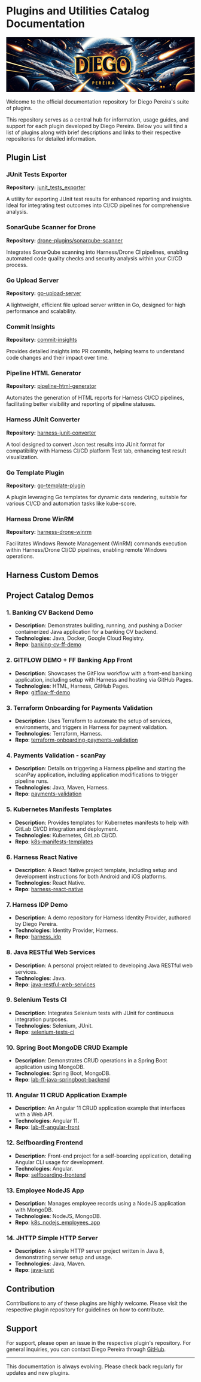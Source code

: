 # Plugins and Utilities Catalog Documentation

![Diego Pereira](diego-repo-banner.png "Diego Pereira")

Welcome to the official documentation repository for Diego Pereira's suite of plugins. 

This repository serves as a central hub for information, usage guides, and support for each plugin developed by Diego Pereira. Below you will find a list of plugins along with brief descriptions and links to their respective repositories for detailed information.

## Plugin List

### JUnit Tests Exporter

**Repository:** [junit_tests_exporter](https://github.com/diegopereiraeng/junit_tests_exporter)

A utility for exporting JUnit test results for enhanced reporting and insights. Ideal for integrating test outcomes into CI/CD pipelines for comprehensive analysis.

### SonarQube Scanner for Drone

**Repository:** [drone-plugins/sonarqube-scanner](https://github.com/drone-plugins/sonarqube-scanner)

Integrates SonarQube scanning into Harness/Drone CI pipelines, enabling automated code quality checks and security analysis within your CI/CD process.

### Go Upload Server

**Repository:** [go-upload-server](https://github.com/diegopereiraeng/go-upload-server)

A lightweight, efficient file upload server written in Go, designed for high performance and scalability.

### Commit Insights

**Repository:** [commit-insights](https://github.com/diegopereiraeng/commit-insights)

Provides detailed insights into PR commits, helping teams to understand code changes and their impact over time.

### Pipeline HTML Generator

**Repository:** [pipeline-html-generator](https://github.com/diegopereiraeng/pipeline-html-generator)

Automates the generation of HTML reports for Harness CI/CD pipelines, facilitating better visibility and reporting of pipeline statuses.

### Harness JUnit Converter

**Repository:** [harness-junit-converter](https://github.com/diegopereiraeng/harness-junit-converter)

A tool designed to convert Json test results into JUnit format for compatibility with Harness CI/CD platform Test tab, enhancing test result visualization.

### Go Template Plugin

**Repository:** [go-template-plugin](https://github.com/diegopereiraeng/go-template-plugin)

A plugin leveraging Go templates for dynamic data rendering, suitable for various CI/CD and automation tasks like kube-score.

### Harness Drone WinRM

**Repository:** [harness-drone-winrm](https://github.com/diegopereiraeng/harness-drone-winrm)

Facilitates Windows Remote Management (WinRM) commands execution within Harness/Drone CI/CD pipelines, enabling remote Windows operations.


## Harness Custom Demos

## Project Catalog Demos

### 1. **Banking CV Backend Demo**
- **Description**: Demonstrates building, running, and pushing a Docker containerized Java application for a banking CV backend.
- **Technologies**: Java, Docker, Google Cloud Registry.
- **Repo**: [banking-cv-ff-demo](https://github.com/diegopereiraeng/banking-cv-ff-demo)

### 2. **GITFLOW DEMO + FF Banking App Front**
- **Description**: Showcases the GitFlow workflow with a front-end banking application, including setup with Harness and hosting via GitHub Pages.
- **Technologies**: HTML, Harness, GitHub Pages.
- **Repo**: [gitflow-ff-demo](https://github.com/diegopereiraeng/gitflow-ff-demo)

### 3. **Terraform Onboarding for Payments Validation**
- **Description**: Uses Terraform to automate the setup of services, environments, and triggers in Harness for payment validation.
- **Technologies**: Terraform, Harness.
- **Repo**: [terraform-onboarding-payments-validation](https://github.com/diegopereiraeng/terraform-onboarding-payments-validation)

### 4. **Payments Validation - scanPay**
- **Description**: Details on triggering a Harness pipeline and starting the scanPay application, including application modifications to trigger pipeline runs.
- **Technologies**: Java, Maven, Harness.
- **Repo**: [payments-validation](https://github.com/diegopereiraeng/payments-validation)

### 5. **Kubernetes Manifests Templates**
- **Description**: Provides templates for Kubernetes manifests to help with GitLab CI/CD integration and deployment.
- **Technologies**: Kubernetes, GitLab CI/CD.
- **Repo**: [k8s-manifests-templates](https://github.com/diegopereiraeng/k8s-manifests-templates)

### 6. **Harness React Native**
- **Description**: A React Native project template, including setup and development instructions for both Android and iOS platforms.
- **Technologies**: React Native.
- **Repo**: [harness-react-native](https://github.com/diegopereiraeng/harness-react-native)

### 7. **Harness IDP Demo**
- **Description**: A demo repository for Harness Identity Provider, authored by Diego Pereira.
- **Technologies**: Identity Provider, Harness.
- **Repo**: [harness_idp](https://github.com/diegopereiraeng/harness_idp)

### 8. **Java RESTful Web Services**
- **Description**: A personal project related to developing Java RESTful web services.
- **Technologies**: Java.
- **Repo**: [java-restful-web-services](https://github.com/diegopereiraeng/java-restful-web-services)

### 9. **Selenium Tests CI**
- **Description**: Integrates Selenium tests with JUnit for continuous integration purposes.
- **Technologies**: Selenium, JUnit.
- **Repo**: [selenium-tests-ci](https://github.com/diegopereiraeng/selenium-tests-ci)

### 10. **Spring Boot MongoDB CRUD Example**
- **Description**: Demonstrates CRUD operations in a Spring Boot application using MongoDB.
- **Technologies**: Spring Boot, MongoDB.
- **Repo**: [lab-ff-java-springboot-backend](https://github.com/diegopereiraeng/lab-ff-java-springboot-backend)

### 11. **Angular 11 CRUD Application Example**
- **Description**: An Angular 11 CRUD application example that interfaces with a Web API.
- **Technologies**: Angular 11.
- **Repo**: [lab-ff-angular-front](https://github.com/diegopereiraeng/lab-ff-angular-front)

### 12. **Selfboarding Frontend**
- **Description**: Front-end project for a self-boarding application, detailing Angular CLI usage for development.
- **Technologies**: Angular.
- **Repo**: [selfboarding-frontend](https://github.com/diegopereiraeng/selfboarding-frontend)

### 13. **Employee NodeJS App**
- **Description**: Manages employee records using a NodeJS application with MongoDB.
- **Technologies**: NodeJS, MongoDB.
- **Repo**: [k8s_nodejs_employees_app](https://github.com/diegopereiraeng/k8s_nodejs_employees_app)

### 14. **JHTTP Simple HTTP Server**
- **Description**: A simple HTTP server project written in Java 8, demonstrating server setup and usage.
- **Technologies**: Java, Maven.
- **Repo**: [java-junit](https://github.com/diegopereiraeng/java-junit)

## Contribution

Contributions to any of these plugins are highly welcome. Please visit the respective plugin repository for guidelines on how to contribute.

## Support

For support, please open an issue in the respective plugin's repository. For general inquiries, you can contact Diego Pereira through [GitHub](https://github.com/diegopereiraeng).

---

This documentation is always evolving. Please check back regularly for updates and new plugins.

